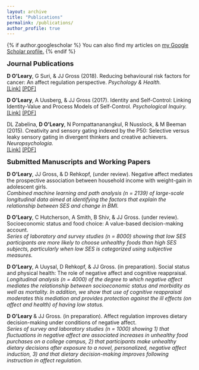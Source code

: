 ```yaml
---
layout: archive
title: "Publications"
permalink: /publications/
author_profile: true
---
```


{% if author.googlescholar %}
  You can also find my articles on <u><a href="{{author.googlescholar}}">my Google Scholar profile</a>.</u>
{% endif %}


<!-------------------------------------------------------------------------------
                                      Papers                  
--------------------------------------------------------------------------------->
<strong><font size = "4">Journal Publications</font></strong>

<!--- ------------------------- PH Paper ------------------------ --->
<p>
<strong>D O'Leary</strong>, G Suri,  &amp; JJ Gross (2018). Reducing behavioural risk factors for cancer: An affect regulation perspective. <em>Psychology & Health.</em><br>
<a href="https://www.tandfonline.com/doi/abs/10.1080/08870446.2017.1314480">[Link]</a> 
<a href="https://drive.google.com/file/d/0B2pBR20PBz_IMkY4MmplaWItR00/view">[PDF]</a>
</p>

<!--- ------------------------- PI Paper ------------------------ --->
<p>
<strong>D O'Leary</strong>, A Uusberg, &amp; JJ Gross (2017). Identity and Self-Control: Linking Identity-Value and Process Models of Self-Control. <em>Psychological Inquiry.</em><br>
<a href="https://www.tandfonline.com/doi/abs/10.1080/1047840X.2017.1337404?journalCode=hpli20">[Link]</a> 
<a href="https://drive.google.com/file/d/0B2pBR20PBz_IVWxQbmcwdlpFbkE/view">[PDF]</a>
</p>

<!--- ------------------------- P50 Paper ------------------------ --->
<p>
DL Zabelina, <strong>D O'Leary</strong>, N Pornpattananangkul, R Nusslock, &amp; M Beeman (2015). Creativity and sensory gating indexed by the P50: Selective versus leaky sensory gating in divergent thinkers and creative achievers. <em>Neuropsychologia.</em><br>
<a href="https://www.sciencedirect.com/science/article/abs/pii/S002839321500041X">[Link]</a> 
<a href="https://static1.squarespace.com/static/57ab59ce893fc0d6eb450ccb/t/5907fb08c534a53150513048/1493695241682/Zabelina+P50+Neuropsychologia+2015.pdf">[PDF]</a>
</p>


<!-------------------------------------------------------------------------------
                                      Papers                  
--------------------------------------------------------------------------------->
<strong><font size = "4">Submitted Manuscripts and Working Papers</font></strong>

<!--- ------------------------- P50 Paper ------------------------ --->
<p>
	<strong>D O'Leary</strong>, JJ Gross, &amp; D Rehkopf, (under review). Negative affect mediates the prospective
	association between household income with weight-gain in adolescent girls.
	<br>
	<em>Combined machine learning and path analysis (n = 2139) of large-scale longitudinal data aimed at
	identifying the factors that explain the relationship between SES and change in BMI.</em>
</p>

<!--- ------------------------- P50 Paper ------------------------ --->
<p>
	<strong>D O'Leary</strong>, C Hutcherson, A Smith, B Shiv, &amp; JJ Gross. (under review). Socioeconomic status
	and food choice: A value-based decision-making account.
	<br>
	<em>Series of laboratory and survey studies (n = 8000) showing that low SES participants are more likely to
	choose unhealthy foods than high SES subjects, particularly when low SES is categorized using subjective
	measures. </em>
</p>

<!--- ------------------------- P50 Paper ------------------------ --->
<p>
	<strong>D O'Leary</strong>, A Uuysal, D Rehkopf, &amp; JJ Gross. (in preparation). Social status and physical health: The role of negative affect and cognitive reappraisal.
	<br>
	<em>Longitudinal analysis (n = 4000) of the degree to which negative affect mediates the relationship between
	socioeconomic status and morbidity as well as mortality. In addition, we show that use of cognitive
	reappraisal moderates this mediation and provides protection against the ill effects (on affect and health)
	of having low status. </em>
</p>

<!--- ------------------------- P50 Paper ------------------------ --->
<p>
	<strong>D O'Leary</strong> &amp; JJ Gross. (in preparation). Affect regulation improves dietary decision-making under conditions of negative affect.
	<br>
	<em>Series of survey and laboratory studies (n = 1000) showing 1) that fluctuations in negative affect are associated increases in unhealthy food purchases on a college campus, 2) that participants make
	unhealthy dietary decisions after exposure to a novel, personalized, negative affect induction, 3) and that
	dietary decision-making improves following instruction in affect regulation.</em>
</p>




<!-------------------------------------------------------------------------------
                                Talks                
--------------------------------------------------------------------------------->

<!---- <strong><font size = "4">Invited and Conference Talks </font></strong>

<p> Under construction. </p>

<strong><font size = "4">Posters </font></strong>

<p> Under construction. </p>